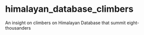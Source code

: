 # himalayan_database_climbers
An insight on climbers on Himalayan Database that summit eight-thousanders
